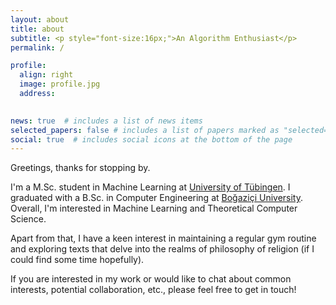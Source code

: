```yaml
---
layout: about
title: about
subtitle: <p style="font-size:16px;">An Algorithm Enthusiast</p> 
permalink: /

profile:
  align: right
  image: profile.jpg
  address:
  

news: true  # includes a list of news items
selected_papers: false # includes a list of papers marked as "selected={true}"
social: true  # includes social icons at the bottom of the page
---
```


Greetings, thanks for stopping by.

I'm a M.Sc. student in Machine Learning at [University of Tübingen](https://uni-tuebingen.de/fakultaeten/mathematisch-naturwissenschaftliche-fakultaet/fachbereiche/informatik/studium/studiengaenge/machine-learning/).
I graduated with a B.Sc. in Computer Engineering at [Boğaziçi University](https://www.cmpe.boun.edu.tr/). Overall, I'm interested in Machine Learning and Theoretical Computer Science.  

Apart from that, I have a keen interest in maintaining a regular gym routine and exploring texts that delve into the realms of philosophy of religion (if I could find some time hopefully).

If you are interested in my work or would like to chat about common interests, potential collaboration, etc., please feel free to get in touch!

